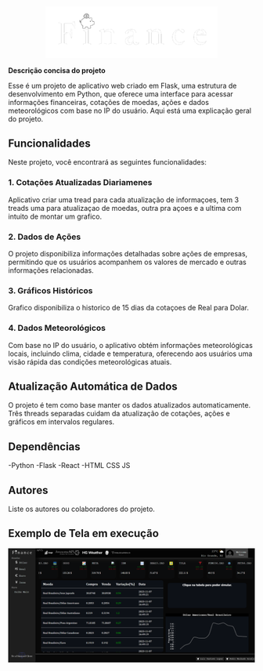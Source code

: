 
<div style="text-align:center;">
    <img src="static/logo.png" width="350px" style="margin: 0 auto;">
</div>

**Descrição concisa do projeto**

 Esse é um projeto de aplicativo web criado em Flask, uma estrutura de desenvolvimento em Python, que oferece uma interface para acessar informações financeiras, cotações de moedas, ações e dados meteorológicos com base no IP do usuário. Aqui está uma explicação geral do projeto.


## Funcionalidades

Neste projeto, você encontrará as seguintes funcionalidades:

### 1. Cotações Atualizadas Diariamenes

Aplicativo criar uma tread para cada atualização de informaçoes, tem 3 treads uma para atualizaçao de moedas, outra pra açoes e a ultima com intuito de montar um grafico.


### 2. Dados de Ações
 O projeto disponibiliza informações detalhadas sobre ações de empresas, permitindo que os usuários acompanhem os valores de mercado e outras informações relacionadas.



### 3. Gráficos Históricos
Grafico disponibiliza o historico de 15 dias da cotaçoes de Real para Dolar.

### 4. Dados Meteorológicos
Com base no IP do usuário, o aplicativo obtém informações meteorológicas locais, incluindo clima, cidade e temperatura, oferecendo aos usuários uma visão rápida das condições meteorológicas atuais.


## Atualização Automática de Dados
O projeto é tem como base manter os dados atualizados automaticamente. Três threads separadas cuidam da atualização de cotações, ações e gráficos em intervalos regulares.


## Dependências
  -Python
    -Flask
    -React
    -HTML CSS JS



## Autores
  Liste os autores ou colaboradores do projeto.


## Exemplo de Tela em execução

<div style="text-align:center;" >
    <img src="static/tela.png" width="850" style="margin: 0 auto;">
</div>

<!--  

##.\venv\Scripts\Activate.ps1
##Set-ExecutionPolicy -Scope CurrentUser -ExecutionPolicy RemoteSigned

# code (BRL)
# codein (USD)
# name (REAL BRASIELIRO/DOLAR AMERICANO)
# high (VALOR MAIS ALTO ATINGIDO NAS ÚLTIMAS TRANSAÇÕES)
# low (VALOR MAIS ALTO ATINGIDO NAS ÚLTIMAS TRANSAÇOES)
# pctChange (VALOR EM PORCENTAGEM DA VARIAÇÃO EM RELAÇÃO A ÚLTIMA COTAÇAO)
# bid (VALOR DE VENDA NA COTAÇÃO)
# ask (VALOR DE COMPRA NA COTAÇÃO)
# create_date (DATA DA CRIAÇÃO)

# ALPHA KEY KT76MWEQFJZSAT6Z

# NSK8UHCQUQZ8OMMW
# ALPHA KEY NSK8UHCQUQZ8OMMW 
# ALPHA KEY RQWG7IBE5YLW408I EMAIL 2

*** comandos js ***

npm create vite@latest -- criar um novo app
npm install            -- caso não tenha instalado

npm run dev   -rodar apenas o front
npm run build - construir o front obs* apagar a pasta static;
-->
